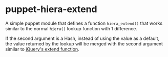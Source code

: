 # puppet-hiera-extend

A simple puppet module that defines a function `hiera_extend()` that works similar to the normal `hiera()` lookup function with 1 difference.

If the second argument is a Hash, instead of using the value as a default, the value returned by the lookup will be merged with the second argument similar to [jQuery's extend function](http://api.jquery.com/jquery.extend/).
